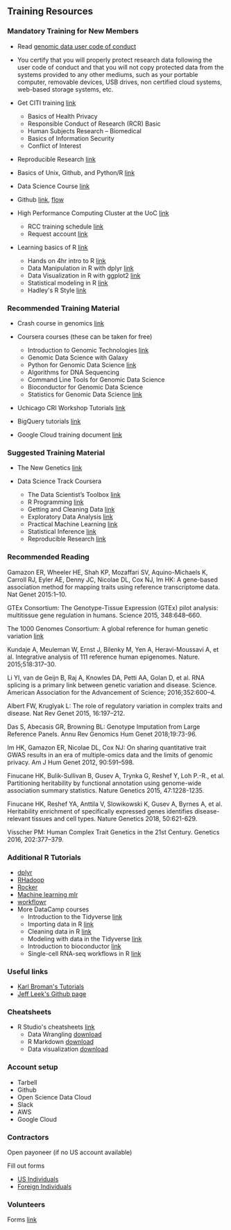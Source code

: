 Training Resources
-----------------

### Mandatory Training for New Members

- Read [genomic data user code of conduct](https://osp.od.nih.gov/wp-content/uploads/Genomic_Data_User_Code_of_Conduct.pdf)

- You certify that you will properly protect research data following the user code of conduct and that you will not copy protected data from the systems provided to any other mediums, such as your portable computer, removable devices, USB drives, non certified cloud systems, web-based storage systems, etc.

- Get CITI training [link](https://www.citiprogram.org)
	- Basics of Health Privacy
	- Responsible Conduct of Research (RCR) Basic
	- Human Subjects Research – Biomedical
	- Basics of Information Security
	- Conflict of Interest

- Reproducible Research [link](http://kbroman.org/steps2rr/)
- Basics of Unix, Github, and Python/R [link](https://software-carpentry.org/lessons/)
- Data Science Course [link](https://rafalab.github.io/dsbook/introduction.html)
- Github [link](http://kbroman.org/github_tutorial/), [flow](https://guides.github.com/introduction/flow/)
- High Performance Computing Cluster at the UoC [link](https://rcc.uchicago.edu/resources/high-performance-computing)
	- RCC training schedule [link](https://rcc.uchicago.edu/support-and-services/workshops-and-training)
	- Request account [link](https://rcc.uchicago.edu/accounts-allocations/request-account)
- Learning basics of R [link](https://www.rstudio.com/resources/training/online-learning/)
	- Hands on 4hr intro to R [link](https://www.datacamp.com/courses/free-introduction-to-r)
	- Data Manipulation in R with dplyr [link](https://genomicsclass.github.io/book/pages/dplyr_tutorial.html)
	- Data Visualization in R with ggplot2 [link](http://r-statistics.co/Complete-Ggplot2-Tutorial-Part1-With-R-Code.html)
	- Statistical modeling in R [link](https://www.datacamp.com/courses/statistical-modeling-in-r-part-1)
	- Hadley's R Style [link](http://adv-r.had.co.nz/Style.html)

### Recommended Training Material

- Crash course in genomics [link](http://web.stanford.edu/class/stats366/exs/CrashCourseBiology.html)

- Coursera courses (these can be taken for free)
	- Introduction to Genomic Technologies [link](https://www.coursera.org/course/genintro)
	- Genomic Data Science with Galaxy
	- Python for Genomic Data Science [link](https://www.coursera.org/course/genpython)
	- Algorithms for DNA Sequencing
	- Command Line Tools for Genomic Data Science
	- Bioconductor for Genomic Data Science
	- Statistics for Genomic Data Science [link](https://www.coursera.org/course/genstats) 

- Uchicago CRI Workshop Tutorials [link](https://cri.uchicago.edu/seminar-series/)

- BigQuery tutorials [link](https://cloud.google.com/bigquery/docs/tutorials)

- Google Cloud training document [link](https://docs.google.com/document/d/1z35R9uZ2iDo-Fp1ImUMBIKvcUunBTUp1ZmAXZF2Hf48/edit?usp=sharing)

### Suggested Training Material

- The New Genetics [link](http://publications.nigms.nih.gov/thenewgenetics/index.html)

- Data Science Track Coursera 
	- The Data Scientist’s Toolbox [link](https://www.coursera.org/course/datascitoolbox)
	- R Programming [link](https://www.coursera.org/course/rprog)
	- Getting and Cleaning Data [link](https://www.coursera.org/course/getdata)
	- Exploratory Data Analysis [link](https://www.coursera.org/course/exdata)
	- Practical Machine Learning [link](https://www.coursera.org/course/predmachlearn)
	- Statistical Inference [link](https://www.coursera.org/course/statinference)
	- Reproducible Research [link](https://www.coursera.org/course/repdata)

### Recommended Reading

Gamazon ER, Wheeler HE, Shah KP, Mozaffari SV, Aquino-Michaels K, Carroll RJ, Eyler AE, Denny JC, Nicolae DL, Cox NJ, Im HK: A gene-based association method for mapping traits using reference transcriptome data. Nat Genet 2015:1–10.

GTEx Consortium: The Genotype-Tissue Expression (GTEx) pilot analysis: multitissue gene regulation in humans. Science 2015, 348:648–660.

The 1000 Genomes Consortium: A global reference for human genetic variation [link](http://www.nature.com/doifinder/10.1038/nature15393)

Kundaje A, Meuleman W, Ernst J, Bilenky M, Yen A, Heravi-Moussavi A, et al. Integrative analysis of 111 reference human epigenomes. Nature. 2015;518:317–30. 

Li YI, van de Geijn B, Raj A, Knowles DA, Petti AA, Golan D, et al. RNA splicing is a primary link between genetic variation and disease. Science. American Association for the Advancement of Science; 2016;352:600–4. 

Albert FW, Kruglyak L: The role of regulatory variation in complex traits and disease. Nat Rev Genet 2015, 16:197–212.

Das S, Abecasis GR, Browning BL: Genotype Imputation from Large Reference Panels. Annu Rev Genomics Hum Genet 2018;19:73-96.

Im HK, Gamazon ER, Nicolae DL, Cox NJ: On sharing quantitative trait GWAS results in an era of multiple-omics data and the limits of genomic privacy. Am J Hum Genet 2012, 90:591–598.

Finucane HK, Bulik-Sullivan B, Gusev A, Trynka G, Reshef Y, Loh P.-R., et al. Partitioning heritability by functional annotation using genome-wide association summary statistics. Nature Genetics 2015, 47:1228-1235.

Finucane HK, Reshef YA, Anttila V, Slowikowski K, Gusev A, Byrnes A, et al. Heritability enrichment of specifically expressed genes identifies disease-relevant tissues and cell types. Nature Genetics 2018, 50:621-629.

Visscher PM: Human Complex Trait Genetics in the 21st Century. Genetics 2016, 202:377–379.

### Additional R Tutorials
- [dplyr](https://cran.rstudio.com/web/packages/dplyr/vignettes/introduction.html)
- [RHadoop](https://github.com/andrie/RHadoop-tutorial/)
- [Rocker](http://dirk.eddelbuettel.com/papers/useR2015_docker.pdf)
- [Machine learning mlr](https://mlr.mlr-org.com/index.html)
- [workflowr](https://jdblischak.github.io/workflowr/articles/wflow-01-getting-started.html)
- More DataCamp courses
	- Introduction to the Tidyverse [link](https://www.datacamp.com/courses/introduction-to-the-tidyverse)
	- Importing data in R [link](https://www.datacamp.com/courses/importing-data-in-r-part-1)
	- Cleaning data in R [link](https://www.datacamp.com/courses/cleaning-data-in-r)
	- Modeling with data in the Tidyverse [link](https://www.datacamp.com/courses/modeling-with-data-in-the-tidyverse)
	- Introduction to bioconductor [link](https://www.datacamp.com/courses/introduction-to-bioconductor)
	- Single-cell RNA-seq workflows in R [link](https://www.datacamp.com/courses/single-cell-rna-seq-workflows-in-r)


### Useful links

- [Karl Broman's Tutorials](http://kbroman.org/pages/tutorials.html)
- [Jeff Leek's Github page](https://github.com/jtleek)

### Cheatsheets

- R Studio's cheatsheets [link](https://www.rstudio.com/resources/cheatsheets/)
	- Data Wrangling [download](https://www.rstudio.com/wp-content/uploads/2015/02/data-wrangling-cheatsheet.pdf)
	- R Markdown [download](https://www.rstudio.com/wp-content/uploads/2015/02/rmarkdown-cheatsheet.pdf)
  	- Data visualization [download](https://www.rstudio.com/wp-content/uploads/2015/11/ggplot2-cheatsheet.pdf)

### Account setup

- Tarbell
- Github
- Open Science Data Cloud
- Slack
- AWS
- Google Cloud

### Contractors


Open payoneer (if no US account available)

Fill out forms 

- [US Individuals](https://www.dropbox.com/sh/2h3xmmxkn2i1tvy/AAADYYRsHwtO8JPJ37_dHKUTa?dl=0)
- [Foreign Individuals](https://www.dropbox.com/sh/8eb5c21kc8ezlbn/AACe7caz-p0vbhBplzA2I4PCa?dl=0)

### Volunteers

Forms [link](https://www.dropbox.com/sh/k1qakuofx6pbi91/AAC-e0gnNImYTUlHqGryyXjJa?dl=0)
